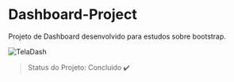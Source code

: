 # Dashboard-Project
Projeto de Dashboard desenvolvido para estudos sobre bootstrap.

![TelaDash](https://user-images.githubusercontent.com/65426690/110226136-6ef5de80-7ecb-11eb-9405-8e31b7c717ec.png)


> Status do Projeto: Concluido :heavy_check_mark:
